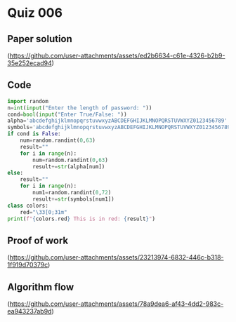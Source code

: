 # Quiz 006

## Paper solution
(https://github.com/user-attachments/assets/ed2b6634-c61e-4326-b2b9-35e252ecad94)

## Code
```.py
import random
n=int(input("Enter the length of password: "))
cond=bool(input("Enter True/False: "))
alpha='abcdefghijklmnopqrstuvwxyzABCDEFGHIJKLMNOPQRSTUVWXYZ0123456789'
symbols='abcdefghijklmnopqrstuvwxyzABCDEFGHIJKLMNOPQRSTUVWXYZ0123456789!?#%*@$^()'
if cond is False:
    num=random.randint(0,63)
    result=""
    for i in range(n):
        num=random.randint(0,63)
        result+=str(alpha[num])
else:
    result=""
    for i in range(n):
        num1=random.randint(0,72)
        result+=str(symbols[num1])
class colors:
    red="\33[0;31m"
print(f"{colors.red} This is in red: {result}")

```

## Proof of work
(https://github.com/user-attachments/assets/23213974-6832-446c-b318-1f919d70379c)


## Algorithm flow
(https://github.com/user-attachments/assets/78a9dea6-af43-4dd2-983c-ea943237ab9d)
